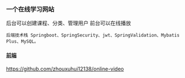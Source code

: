 ### 一个在线学习网站

后台可以创建课程、分类、管理用户 前台可以在线播放

`后端技术栈 Springboot、SpringSecurity、jwt、SpringValidation、Mybatis Plus、MySQL。`

#### [前端](https://github.com/zhouxuhui12138/online-video)

https://github.com/zhouxuhui12138/online-video

